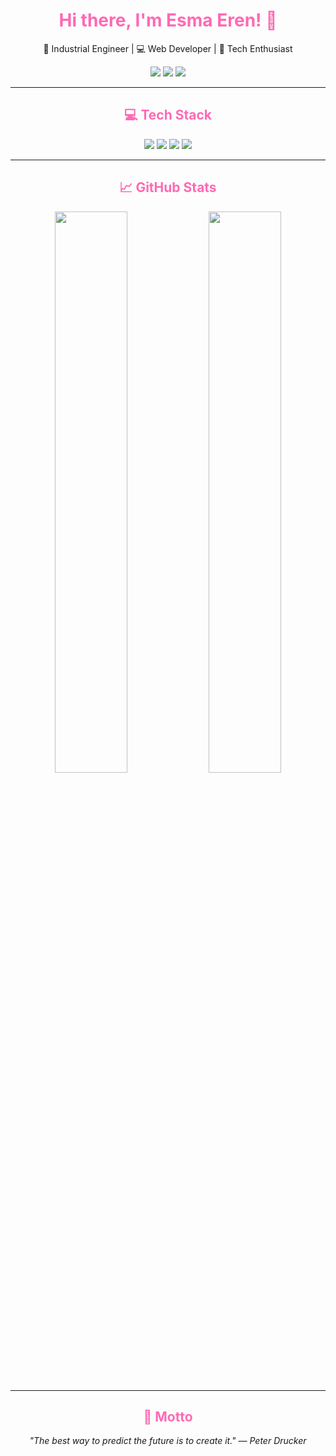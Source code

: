 <h1 align="center" style="color:#ff69b4;">Hi there, I'm Esma Eren! 👋</h1>

<p align="center">
  🚀 Industrial Engineer | 💻 Web Developer | 🎯 Tech Enthusiast
</p>

<p align="center">
  <a href="mailto:seninmailin@gmail.com"><img src="https://img.shields.io/badge/Gmail-D14836?style=for-the-badge&logo=gmail&logoColor=white"/></a>
  <a href="https://github.com/1esmaeren"><img src="https://img.shields.io/badge/GitHub-000000?style=for-the-badge&logo=github&logoColor=white"/></a>
  <a href="https://www.linkedin.com/in/esma-eren-5b2925158/"><img src="https://img.shields.io/badge/LinkedIn-0077B5?style=for-the-badge&logo=linkedin&logoColor=white"/></a>
</p>

---

<h2 align="center" style="color:#ff69b4;">💻 Tech Stack</h2>

<p align="center">
  <img src="https://img.shields.io/badge/PHP-777BB4?style=for-the-badge&logo=php&logoColor=white"/>
  <img src="https://img.shields.io/badge/MySQL-4479A1?style=for-the-badge&logo=mysql&logoColor=white"/>
  <img src="https://img.shields.io/badge/HTML5-E34F26?style=for-the-badge&logo=html5&logoColor=white"/>
  <img src="https://img.shields.io/badge/CSS3-1572B6?style=for-the-badge&logo=css3&logoColor=white"/>
</p>

---

<h2 align="center" style="color:#ff69b4;">📈 GitHub Stats</h2>

<p align="center">
  <img src="https://github-readme-stats.vercel.app/api?username=1esmaeren&show_icons=true&theme=aura" width="48%"/>
  <img src="https://github-readme-stats.vercel.app/api/top-langs/?username=1esmaeren&layout=compact&theme=aura" width="48%"/>
</p>

---

<h2 align="center" style="color:#ff69b4;">🌱 Motto</h2>

<p align="center">
  <em>"The best way to predict the future is to create it." — Peter Drucker</em>
</p>
